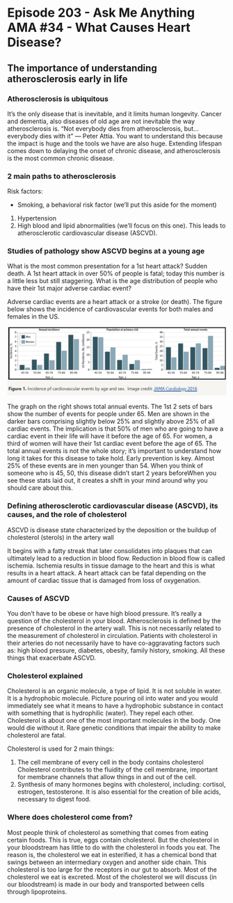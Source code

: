 # Episode 203 - Ask Me Anything AMA #34 - What Causes Heart Disease?

## The importance of understanding atherosclerosis early in life

### Atherosclerosis is ubiquitous

It’s the only disease that is inevitable, and it limits human longevity. Cancer and dementia, also diseases of old age are not inevitable the way atherosclerosis is.
“Not everybody dies from atherosclerosis, but… everybody dies with it” — Peter Attia.
You want to understand this because the impact is huge and the tools we have are also huge. Extending lifespan comes down to delaying the onset of chronic disease, and atherosclerosis is the most common chronic disease.

### 2 main paths to atherosclerosis

Risk factors:

- Smoking, a behavioral risk factor (we’ll put this aside for the moment)

1. Hypertension
2. High blood and lipid abnormalities (we’ll focus on this one). This leads to atherosclerotic cardiovascular disease (ASCVD).

### Studies of pathology show ASCVD begins at a young age

What is the most common presentation for a 1st heart attack? Sudden death. A 1st heart attack in over 50% of people is fatal; today this number is a little less but still staggering. What is the age distribution of people who have their 1st major adverse cardiac event?

Adverse cardiac events are a heart attack or a stroke (or death). The figure below shows the incidence of cardiovascular events for both males and females in the US.

![Incidence of cardiovascular events by age and sex](images/cardiovascular-events-by-age-sex.jpg)

The graph on the right shows total annual events. The 1st 2 sets of bars show the number of events for people under 65. Men are shown in the darker bars comprising slightly below 25% and slightly above 25% of all cardiac events. The implication is that 50% of men who are going to have a cardiac event in their life will have it before the age of 65. For women, a third of women will have their 1st cardiac event before the age of 65. The total annual events is not the whole story; it’s important to understand how long it takes for this disease to take hold. Early prevention is key. Almost 25% of these events are in men younger than 54. When you think of someone who is 45, 50, this disease didn’t start 2 years beforeWhen you see these stats laid out, it creates a shift in your mind around why you should care about this.

### Defining atherosclerotic cardiovascular disease (ASCVD), its causes, and the role of cholesterol

ASCVD is disease state characterized by the deposition or the buildup of cholesterol (sterols) in the artery wall

It begins with a fatty streak that later consolidates into plaques that can ultimately lead to a reduction in blood flow. Reduction in blood flow is called ischemia. Ischemia results in tissue damage to the heart and this is what results in a heart attack. A heart attack can be fatal depending on the amount of cardiac tissue that is damaged from loss of oxygenation.

### Causes of ASCVD

You don’t have to be obese or have high blood pressure. It’s really a question of the cholesterol in your blood. Atherosclerosis is defined by the presence of cholesterol in the artery wall. This is not necessarily related to the measurement of cholesterol in circulation. Patients with cholesterol in their arteries do not necessarily have to have co-aggravating factors such as: high blood pressure, diabetes, obesity, family history, smoking. All these things that exacerbate ASCVD.

### Cholesterol explained

Cholesterol is an organic molecule, a type of lipid. It is not soluble in water. It is a hydrophobic molecule. Picture pouring oil into water and you would immediately see what it means to have a hydrophobic substance in contact with something that is hydrophilic (water). They repel each other. Cholesterol is about one of the most important molecules in the body. One would die without it. Rare genetic conditions that impair the ability to make cholesterol are fatal.

Cholesterol is used for 2 main things:

1. The cell membrane of every cell in the body contains cholesterol
   Cholesterol contributes to the fluidity of the cell membrane, important for membrane channels that allow things in and out of the cell.
2. Synthesis of many hormones begins with cholesterol, including: cortisol, estrogen, testosterone. It is also essential for the creation of bile acids, necessary to digest food.

### Where does cholesterol come from?

Most people think of cholesterol as something that comes from eating certain foods. This is true, eggs contain cholesterol. But the cholesterol in your bloodstream has little to do with the cholesterol in foods you eat. The reason is, the cholesterol we eat in esterified, it has a chemical bond that swings between an intermediary oxygen and another side chain. This cholesterol is too large for the receptors in our gut to absorb. Most of the cholesterol we eat is excreted. Most of the cholesterol we will discuss (in our bloodstream) is made in our body and transported between cells through lipoproteins.
